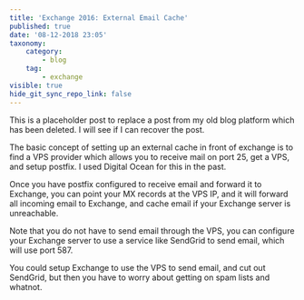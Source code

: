 ```yaml
---
title: 'Exchange 2016: External Email Cache'
published: true
date: '08-12-2018 23:05'
taxonomy:
    category:
        - blog
    tag:
        - exchange
visible: true
hide_git_sync_repo_link: false
---
```


This is a placeholder post to replace a post from my old blog platform which has been deleted. I will see if I can recover the post.

The basic concept of setting up an external cache in front of exchange is to find a VPS provider which allows you to receive mail on port 25, get a VPS, and setup postfix. I used Digital Ocean for this in the past.

Once you have postfix configured to receive email and forward it to Exchange, you can point your MX records at the VPS IP, and it will forward all incoming email to Exchange, and cache email if your Exchange server is unreachable.

Note that you do not have to send email through the VPS, you can configure your Exchange server to use a service like SendGrid to send email, which will use port 587.

You could setup Exchange to use the VPS to send email, and cut out SendGrid, but then you have to worry about getting on spam lists and whatnot.